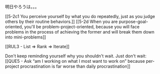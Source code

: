 明日やろうは。。。

[[5-2c1 You perceive yourself by what you do repeatedly, just as you judge others by their routine behaviors.]]
[[5-2d When you are purpose-goal-oriented, you'll be problem-project-oriented, because you will face problems in the process of achieving the former and will break them down into mini-problems]]

[[RUL3 - List ⇒ Rank ⇒ Iterate]]

Don't keep reminding yourself why you shouldn't wait. Just don't wait:
[[QUE5 - Ask “am I working on what I most want to work on” because per-project procrastination is far worse than daily procrastination]]

